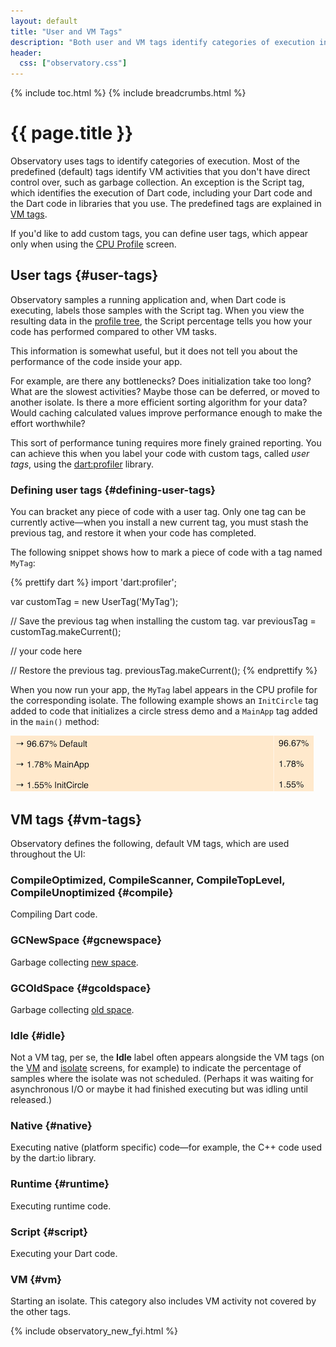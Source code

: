 ```yaml
---
layout: default
title: "User and VM Tags"
description: "Both user and VM tags identify categories of execution in a Dart application."
header:
  css: ["observatory.css"]
---
```


{% include toc.html %}
{% include breadcrumbs.html %}

# {{ page.title }}

Observatory uses tags to identify categories of execution.
Most of the predefined (default) tags identify VM activities that you don't
have direct control over, such as garbage collection.
An exception is the Script tag, which identifies the execution of Dart code,
including your Dart code and the Dart code in libraries that you use.
The predefined tags are explained in [VM tags](#vm-tags).

If you'd like to add custom tags, you can define user tags, which appear only
when using the [CPU Profile](cpu-profile.html) screen.

## User tags {#user-tags}

Observatory samples a running application and, when Dart code is executing,
labels those samples with the Script tag.
When you view the resulting data in the
[profile tree](cpu-profile.html#profile-tree), the Script percentage tells
you how your code has performed compared to other VM tasks.

This information is somewhat useful,
but it does not tell you about the performance of the code inside your app.

For example, are there any bottlenecks? Does initialization take too
long? What are the slowest activities? Maybe those can be deferred,
or moved to another isolate.
Is there a more efficient sorting algorithm for your data?
Would caching calculated values improve performance enough
to make the effort worthwhile?

This sort of performance tuning requires more finely grained reporting.
You can achieve this when you label your code with
custom tags, called _user tags_, using the
[dart:profiler](https://api.dartlang.org/apidocs/channels/be/dartdoc-viewer/dart-profiler) library.

### Defining user tags {#defining-user-tags}

You can bracket any piece of code with a user tag. Only one tag can
be currently active&mdash;when you install a new current tag,
you must stash the previous tag, and restore it when your code has completed.

The following snippet shows how to mark a piece of code with a tag
named `MyTag`:

{% prettify dart %}
import 'dart:profiler';

var customTag = new UserTag('MyTag');

// Save the previous tag when installing the custom tag.
var previousTag = customTag.makeCurrent();

// your code here

// Restore the previous tag.
previousTag.makeCurrent();
{% endprettify %}

When you now run your app, the `MyTag` label appears in the CPU profile for
the corresponding isolate. The following example shows an `InitCircle`
tag added to code that initializes a circle stress demo and a `MainApp`
tag added in the `main()` method:

<img src="images/UserDefinedTags.png" alt="example showing user defined tags">

## VM tags {#vm-tags}

Observatory defines the following, default VM tags, which are used 
throughout the UI:

### CompileOptimized, CompileScanner, CompileTopLevel, CompileUnoptimized {#compile}
Compiling Dart code. 

### GCNewSpace {#gcnewspace}
Garbage collecting [new space](glossary.html#new-space).

### GCOldSpace {#gcoldspace}
Garbage collecting [old space](glossary.html#old-space).

### Idle {#idle}
Not a VM tag, per se, the **Idle** label often appears alongside
the VM tags (on the [VM](screens.html#vm-screen) and 
[isolate](screens.html#isolate-screen) screens, for example)
to indicate the percentage of samples where the isolate was not 
scheduled. (Perhaps it was waiting for asynchronous I/O or
maybe it had finished executing but was idling until released.)

### Native {#native}
Executing native (platform specific) code&mdash;for
example, the C++ code used by the dart:io library.

### Runtime {#runtime}
Executing runtime code.

### Script {#script}
Executing your Dart code.

### VM {#vm}
Starting an isolate. This category also includes VM activity not covered
by the other tags.

{% include observatory_new_fyi.html %}

